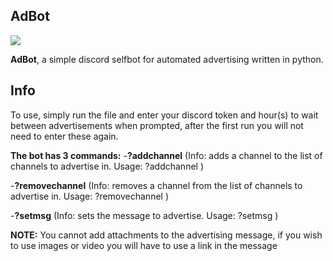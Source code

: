 
## AdBot

![](https://cdn.discordapp.com/attachments/867675301521260575/890457582337134662/adbot.png)

**AdBot**, a simple discord selfbot for automated advertising written in python.

## Info

To use, simply run the file and enter your discord token and hour(s) to wait between advertisements when prompted, after the first run you will not need to enter these again.

**The bot has 3 commands:**
  -**?addchannel** (Info: adds a channel to the list of channels to advertise in. Usage: ?addchannel <channelid>)
  
  -**?removechannel** (Info: removes a channel from the list of channels to advertise in. Usage: ?removechannel <channelid>)
  
  -**?setmsg** (Info: sets the message to advertise. Usage: ?setmsg <message>)
  
**NOTE:** You cannot add attachments to the advertising message, if you wish to use images or video you will have to use a link in the message
